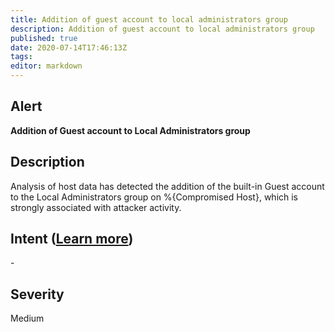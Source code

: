 ```yaml
---
title: Addition of guest account to local administrators group
description: Addition of guest account to local administrators group
published: true
date: 2020-07-14T17:46:13Z
tags:
editor: markdown
---
```


## Alert
**Addition of Guest account to Local Administrators group**

## Description
Analysis of host data has detected the addition of the built-in Guest account to the Local Administrators group on %{Compromised Host}, which is strongly associated with attacker activity.

## Intent ([Learn more](/public/security/alerts/intentions.md))
\-

## Severity
Medium




